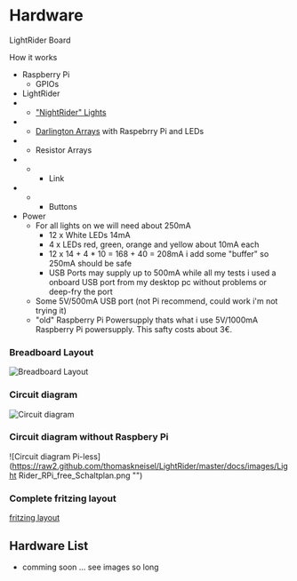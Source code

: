 # Hardware

LightRider Board

How it works

* Raspberry Pi
  * GPIOs
* LightRider
* * ["NightRider" Lights](http://www.raspberrypi-spy.co.uk/2012/06/knight-rider-cylon-lights-for-the-raspberry-pi/)
* * [Darlington Arrays](http://www.petervis.com/Raspberry_PI/Raspberry_Pi_GPIO_Header/Raspberry_Pi_GPIO_Header_Pin_Interfacing.html) with Raspebrry Pi and LEDs
* * Resistor Arrays
* * * Link
* * * Buttons
* Power
  * For all lights on we will need about 250mA
    * 12 x White LEDs 14mA 
    * 4 x LEDs red, green, orange and yellow about 10mA each
    * 12 x 14 + 4 * 10 = 168 + 40 = 208mA i add some "buffer" so 250mA should be safe
    * USB Ports may supply up to 500mA while all my tests i used a onboard USB port from my desktop pc without problems  or deep-fry the port
  * Some 5V/500mA USB port (not Pi recommend, could work i'm not trying it)
  * "old" Raspberry Pi Powersupply thats what i use 5V/1000mA Raspberry Pi powersupply. This safty costs about 3€.

### Breadboard Layout
![Breadboard Layout](https://raw2.github.com/thomaskneisel/LightRider/master/docs/images/Light%20Rider_Steckplatine.png)
### Circuit diagram
![Circuit diagram](https://raw2.github.com/thomaskneisel/LightRider/master/docs/images/LightRider_Schaltplan.png "")

### Circuit diagram without Raspbery Pi
![Circuit diagram Pi-less](https://raw2.github.com/thomaskneisel/LightRider/master/docs/images/Light Rider_RPi_free_Schaltplan.png "")

### Complete fritzing layout
[fritzing layout](https://github.com/thomaskneisel/LightRider/blob/master/docs/fritzing/LightRider.fzz "")

## Hardware List

* comming soon ... see images so long

